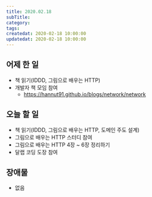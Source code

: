 ```yaml
---
title: 2020.02.18
subTitle:
category:
tags:
createdat: 2020-02-18 10:00:00
updatedat: 2020-02-18 10:00:00
---
```


## 어제 한 일

* 책 읽기(IDDD, 그림으로 배우는 HTTP)
* 개발자 책 모임 참여
  * <https://hannut91.github.io/blogs/network/network>

## 오늘 할 일

* 책 읽기(IDDD, 그림으로 배우는 HTTP, 도메인 주도 설계)
* 그림으로 배우는 HTTP 스터디 참여
* 그림으로 배우는 HTTP 4장 ~ 6장 정리하기
* 달랩 코딩 도장 참여

## 장애물

* 없음
